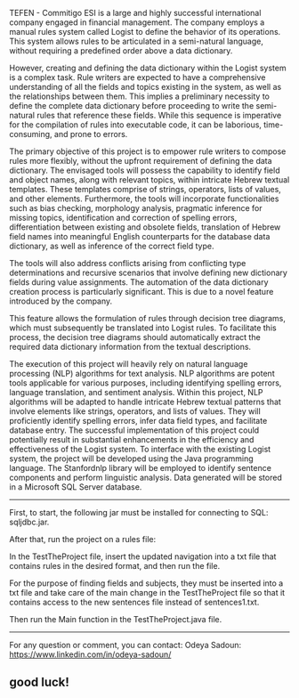 TEFEN - Commitigo ESI is a large and highly successful international company engaged in financial management.
The company employs a manual rules system called Logist to define the behavior of its operations.
This system allows rules to be articulated in a semi-natural language, without requiring a predefined order above a data dictionary.

However, creating and defining the data dictionary within the Logist system is a complex task.
Rule writers are expected to have a comprehensive understanding of all the fields and topics existing in the system, as well as the relationships between them.
This implies a preliminary necessity to define the complete data dictionary before proceeding to write the semi-natural rules that reference these fields.
While this sequence is imperative for the compilation of rules into executable code, it can be laborious, time-consuming, and prone to errors.

The primary objective of this project is to empower rule writers to compose rules more flexibly, without the upfront requirement of defining the data dictionary.
The envisaged tools will possess the capability to identify field and object names, along with relevant topics, within intricate Hebrew textual templates.
These templates comprise of strings, operators, lists of values, and other elements. Furthermore, the tools will incorporate functionalities
such as bias checking, morphology analysis, pragmatic inference for missing topics, identification and correction of spelling errors,
differentiation between existing and obsolete fields, translation of Hebrew field names into meaningful English counterparts for the database data dictionary, as well as inference of the correct field type.

The tools will also address conflicts arising from conflicting type determinations and recursive scenarios that involve defining new dictionary fields during value assignments.
The automation of the data dictionary creation process is particularly significant.
This is due to a novel feature introduced by the company.

This feature allows the formulation of rules through decision tree diagrams, which must subsequently be translated into Logist rules.
To facilitate this process, the decision tree diagrams should automatically extract the required data dictionary information from the textual descriptions.

The execution of this project will heavily rely on natural language processing (NLP) algorithms for text analysis.
NLP algorithms are potent tools applicable for various purposes, including identifying spelling errors, language translation, and sentiment analysis.
Within this project, NLP algorithms will be adapted to handle intricate Hebrew textual patterns that involve elements like strings, operators, and lists of values. They will proficiently identify spelling errors, infer data field types, and facilitate database entry.
The successful implementation of this project could potentially result in substantial enhancements in the efficiency and effectiveness of the Logist system.
To interface with the existing Logist system, the project will be developed using the Java programming language. The Stanfordnlp library will be employed to identify sentence components and perform linguistic analysis. Data generated will be stored in a Microsoft SQL Server database.

---------------


First, to start, the following jar must be installed for connecting to SQL: sqljdbc.jar.

After that, run the project on a rules file:

In the TestTheProject file, insert the updated navigation into a txt file that contains rules in the desired format, and then run the file.

For the purpose of finding fields and subjects, they must be inserted into a txt file and take care of the main change in the TestTheProject file so that it contains access to the new sentences file instead of sentences1.txt.

Then run the Main function in the TestTheProject.java file.

---------------

For any question or comment, you can contact:
Odeya Sadoun: https://www.linkedin.com/in/odeya-sadoun/

## good luck!
